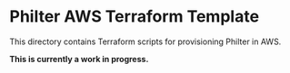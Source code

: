 # Philter AWS Terraform Template

This directory contains Terraform scripts for provisioning Philter in AWS.

**This is currently a work in progress.**
